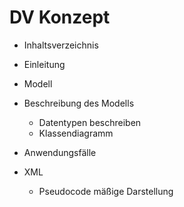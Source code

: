 # DV Konzept
- Inhaltsverzeichnis  
- Einleitung  
- Modell  
- Beschreibung des Modells  
   - Datentypen beschreiben
   - Klassendiagramm
- Anwendungsfälle  



- XML
   - Pseudocode mäßige Darstellung